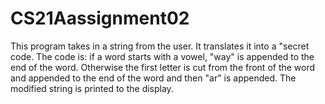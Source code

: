 # CS21Aassignment02
This program takes in a string from the user. It translates it into a "secret
code. The code is: if a word starts with a vowel, "way" is appended to the end
of the word. Otherwise the first letter is cut from the front of the word and
appended to the end of the word and then "ar" is appended. The modified string
is printed to the display.
